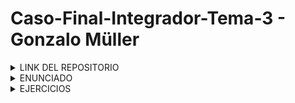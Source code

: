 # Caso-Final-Integrador-Tema-3 - Gonzalo Müller

<details>
  <summary> LINK DEL REPOSITORIO </summary>

Link al repositorio: 

</details>



<details>
  <summary> ENUNCIADO </summary>

## Carga de Scripts en Tiny-Lisp

Este proyecto implementa funciones para cargar scripts desde archivos de texto en la memoria y aplicarles coloración sintáctica. Además, maneja errores comunes como archivos inexistentes, problemas de apertura o errores de lectura.

### Funciones Implementadas:

<code>void load_script(const char* filename, bool show_script = false)</code>

### Descripción:
Carga el contenido de un archivo especificado y, opcionalmente, muestra su contenido en la consola.

### Parámetros:

<code>filename</code>: Nombre del archivo a cargar.

<code>show_script</code>: Si es true, muestra el contenido del archivo en la consola.

### Manejo de Errores:
Archivo inexistente.

Problemas de apertura del archivo.

Errores de lectura del archivo.

<code>void load_script()</code>

### Descripción:
Solicita al usuario el nombre de un archivo, llama a load_script(const char* filename, bool show_script = false) y maneja cualquier error de manera apropiada.

</details>


</details>

<details>
  <summary>EJERCICIOS</summary>

## Código en la carpeta <code>Funciones</code>

```
#include "ejecutar.h"
#include <iostream>
#include <string>
#include <cstdio>

using namespace std;

struct ColorConsole {
    static constexpr auto fg_blue = "\033[34m";
    static constexpr auto bg_white = "\033[47m";
};

struct ConsoleBox {
    void new_text() {/*...*/}
    void set_text(const string &text) { cout << text << endl; }
};

ConsoleBox *consoleBox = new ConsoleBox; // suponemos que ya está inicializado

void load_script(const char* filename, bool show_script) {
    string script;
    FILE* f = nullptr;
    try {
        f = fopen(filename, "rb");
        if (!f) {
            cerr << "Error de apertura de " << filename << endl;
            return;
        }

        int c;
        char buf[4001];
        while ((c = fread(buf, 1, 4000, f)) > 0) {
            buf[c] = 0;
            script.append(buf);
        }
        fclose(f);
        f = nullptr;

        if (show_script) {
            cout << ColorConsole::fg_blue << ColorConsole::bg_white;
            cout << script << endl;
        }
        consoleBox->new_text();
        consoleBox->set_text(script);
    } catch (...) {
        cerr << "Error durante la lectura del archivo" << endl;
        if (f) fclose(f);
    }
}

void load_script() {
    char filename[500];
    printf("Archivo: ");
    scanf("%499s", filename);
    load_script(filename, true);
}
```
## Código en <code>Main</code>
```
#include "Funciones/ejecutar.h"

int main() {
    load_script();
    return 0;
}
```
Solamente se declara la funcion <code>load_script()</code>
</details>
